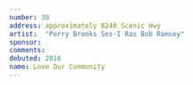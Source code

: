 ```yaml
---
number: 38
address: approximately 8240 Scenic Hwy
artist:  "Perry Brooks Ses-I Ras Bob Ramsey"
sponsor: 
comments:
debuted: 2016
name: Love Our Community
---
```

